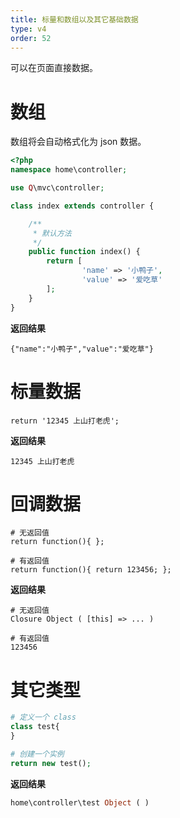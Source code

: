 ```yaml
---
title: 标量和数组以及其它基础数据
type: v4
order: 52
---
```


可以在页面直接数据。

# 数组
数组将会自动格式化为 json 数据。

``` php
<?php
namespace home\controller;

use Q\mvc\controller;

class index extends controller {

    /**
     * 默认方法
     */
    public function index() {
        return [ 
                'name' => '小鸭子',
                'value' => '爱吃草' 
        ];
    }
}
```

**返回结果**
~~~
{"name":"小鸭子","value":"爱吃草"}
~~~

# 标量数据
~~~
return '12345 上山打老虎';
~~~

**返回结果**
~~~
12345 上山打老虎
~~~

# 回调数据
~~~
# 无返回值
return function(){ };

# 有返回值
return function(){ return 123456; };
~~~

**返回结果**
~~~
# 无返回值
Closure Object ( [this] => ... )

# 有返回值
123456
~~~

# 其它类型

``` php
# 定义一个 class
class test{
}

# 创建一个实例
return new test();
```

**返回结果**

``` php
home\controller\test Object ( )
```

